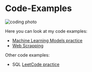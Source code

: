 # Code-Examples
![coding photo](https://hk-media.apjonlinecdn.com/magefan_blog/Best_HP_Laptops_for_Programming-min.jpg)

Here you can look at my code examples:
- [Machine Learning Models practice](https://github.com/vkolotilin/Code-Examples/tree/main/Machine%20Learning%20Models%20practice)
- [Web Scrapping](https://github.com/vkolotilin/Code-Examples/tree/main/Web%20Scrapping)

Other code examples:
- SQL [LeetCode practice](https://leetcode.com/u/Semp1ternal/)
